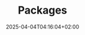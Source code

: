 ---
weight: 999
title: "Packages"
description: "[Debian](./packages/debian) • [RedHat](./packages/redhat)"
icon: "deployed_code"
date: "2025-04-04T04:16:04+02:00"
lastmod: "2025-04-04T04:16:04+02:00"
toc: true
---